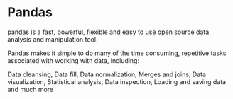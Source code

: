 # Pandas
pandas is a fast, powerful, flexible and easy to use open source data analysis and manipulation tool. 

Pandas makes it simple to do many of the time consuming, repetitive tasks associated with working with data, including:

Data cleansing,
Data fill,
Data normalization,
Merges and joins,
Data visualization,
Statistical analysis,
Data inspection,
Loading and saving data
and much more
